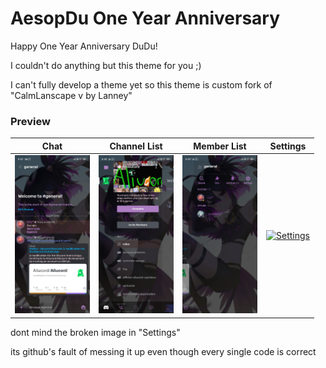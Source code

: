# AesopDu One Year Anniversary
Happy One Year Anniversary DuDu! 

I couldn't do anything but this theme for you ;)

I can't fully develop a theme yet so this theme is custom fork of "CalmLanscape v by Lanney"

### Preview
| Chat | Channel List | Member List | Settings |
| :---: | :---: | :---: | :---: |
| [<img alt="Chat" src=Chat.jpg width="120">](https://github.com/Enderxity/AesopDuXAliucord/blob/main/Chat.jpg?raw=true) | [<img alt="Channel List" src=ChannelList.jpg width="120">](https://github.com/Enderxity/AesopDuXAliucord/blob/main/ChannelList.jpg?raw=true) | [<img alt="Member List" src=MemberList.jpg width="120">](https://github.com/Enderxity/AesopDuXAliucord/blob/main/ChannelList.jpg?raw=true)  |  [<img alt="Settings" src=Settings.jpg width="120">](https://github.com/Enderxity/AesopDuXAliucord/blob/main/Setiings.jpg?raw=true)  |

dont mind the broken image in "Settings" 

its github's fault of messing it up even though every single code is correct

